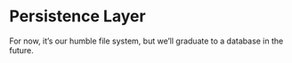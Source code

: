 # Persistence Layer

For now, it’s our humble file system, but we’ll graduate to a database in the future.
